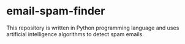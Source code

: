 # email-spam-finder
This repository is written in Python programming language and uses artificial intelligence algorithms to detect spam emails.
